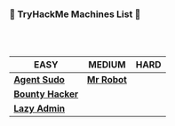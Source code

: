 ### 🌟 TryHackMe Machines List 🌟
<br/>
<br/>

EASY | MEDIUM | HARD
--- | --- | ---
[**Agent Sudo**](https://github.com/bhaveshharmalkar/CTF-Writeups/blob/main/TryHackMe/Easy/Agent%20Sudo.pdf) | [**Mr Robot**](https://github.com/bhaveshharmalkar/CTF-Writeups/blob/main/TryHackMe/Medium/Mr%20robot.pdf) |
[**Bounty Hacker**](https://github.com/bhaveshharmalkar/CTF-Writeups/blob/main/TryHackMe/Easy/Bounty%20Hacker.pdf)||
[**Lazy Admin**](https://github.com/bhaveshharmalkar/CTF-Writeups/blob/main/TryHackMe/Easy/Lazy%20Admin.pdf)||
